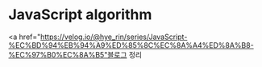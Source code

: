 # JavaScript algorithm

<a href="https://velog.io/@hye_rin/series/JavaScript-%EC%BD%94%EB%94%A9%ED%85%8C%EC%8A%A4%ED%8A%B8-%EC%97%B0%EC%8A%B5"블로그 정리</a>
